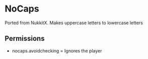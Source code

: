 # NoCaps
Ported from NukkitX. Makes uppercase letters to lowercase letters

## Permissions
- nocaps.avoidchecking = Ignores the player
